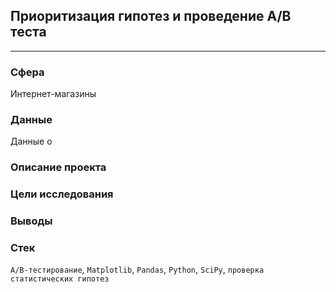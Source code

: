 ## Приоритизация гипотез и проведение A/B теста
___

### Сфера
Интернет-магазины
### Данные
Данные о 
### Описание проекта
 
### Цели исследования

### Выводы

### Стек
`A/B-тестирование`, `Matplotlib`, `Pandas`, `Python`, `SciPy`, `проверка статистических гипотез`
